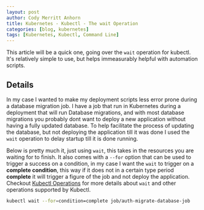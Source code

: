 ```yaml
---
layout: post
author: Cody Merritt Anhorn
title: Kubernetes - Kubectl - The wait Operation
categories: [blog, kubernetes]
tags: [Kubernetes, Kubectl, Command Line]
---
```


This article will be a quick one, going over the <code>wait</code> operation for kubectl. It's relatively simple to use, but helps immeasurably helpful with automation scripts.

## Details

In my case I wanted to make my deployment scripts less error prone during a database migration job. I have a job that run in Kubernetes during a deployment that will run Database migrations, and with most database migrations you probably dont want to deploy a new application without having a fully updated database. To help facilitate the process of updating the database, but not deploying the application till it was done I used the <code>wait</code> operation to delay startup till it is done running.

Below is pretty much it, just using <code>wait</code>, this takes in the resources you are waiting for to finish. It also comes with a <code>--for</code> option that can be used to trigger a success on a condition, in my case I want the <code>wait</code> to trigger on a **complete condition**, this way if it does not in a certain type period **complete** it will trigger a figure of the job and not deploy the application. Checkout [Kubectl Operations](https://kubernetes.io/docs/reference/kubectl/overview/#operations) for more details about <code>wait</code> and other operations supported by Kubectl.

~~~ bash
kubectl wait --for=condition=complete job/auth-migrate-database-job
~~~

